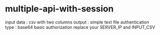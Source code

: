 # multiple-api-with-session
input data : csv with two columns
output : simple text file
authentication type : base64 basic authorization
replace your SERVER_IP and INPUT_CSV
